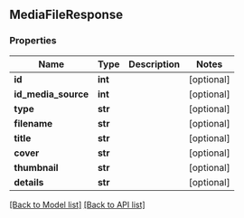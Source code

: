 ## MediaFileResponse

### Properties
Name | Type | Description | Notes
------------ | ------------- | ------------- | -------------
**id** | **int** |  | [optional] 
**id_media_source** | **int** |  | [optional] 
**type** | **str** |  | [optional] 
**filename** | **str** |  | [optional] 
**title** | **str** |  | [optional] 
**cover** | **str** |  | [optional] 
**thumbnail** | **str** |  | [optional] 
**details** | **str** |  | [optional] 

[[Back to Model list]](#documentation-for-models) [[Back to API list]](#documentation-for-api-endpoints)


